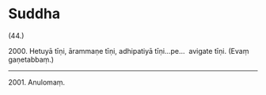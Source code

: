 # Suddha

(44.)

2000\. Hetuyā tīṇi, ārammaṇe tīṇi, adhipatiyā tīṇi…pe…  avigate tīṇi. (Evaṃ gaṇetabbaṃ.)

---

2001\. Anulomaṃ.
